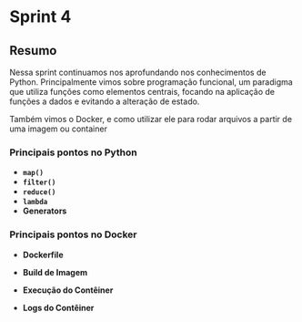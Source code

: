 # Sprint 4
## Resumo 

Nessa sprint continuamos nos aprofundando nos conhecimentos de Python. Principalmente vimos sobre programação funcional, um paradigma que utiliza funções como elementos centrais, focando na aplicação de funções a dados e evitando a alteração de estado. 

Também vimos o Docker, e como utilizar ele para rodar arquivos a partir de uma imagem ou container 

### Principais pontos no Python 
- **`map()`**
- **`filter()`**
- **`reduce()`**
- **`lambda`**
- **Generators** 

### Principais pontos no Docker

- **Dockerfile**  
  
- **Build de Imagem**  
  
- **Execução do Contêiner**  
  
- **Logs do Contêiner**
